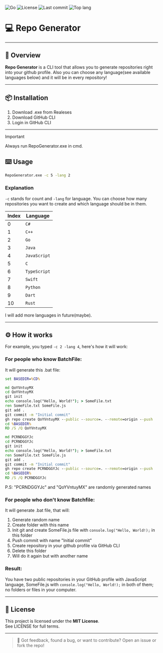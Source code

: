 ![Go](https://img.shields.io/badge/Go-%2300ADD8?logo=Go&logoColor=%23FFFFFF)
![License](https://img.shields.io/github/license/HardCodeDev777/Repo-Generator?color=%2305991d)
![Last commit](https://img.shields.io/github/last-commit/HardCodeDev777/Repo-Generator?color=%2305991d)
![Top lang](https://img.shields.io/github/languages/top/HardCodeDev777/Repo-Generator)

# 💻 Repo Generator

---

## 🚀 Overview

**Repo Generator** is a CLI tool that allows you to generate repositories right into your github profile. Also you can choose any language(see available languages below) and it will be in every repository!

---

## 📦 Installation

1. Download .exe from Realeses
2. Download GitHub CLI
3. Login in GitHub CLI

---

> [!IMPORTANT]
>  Always run RepoGenerator.exe in cmd.

## ⌨️ Usage

```bat
RepoGenerator.exe -c 5 -lang 2
```

### Explanation

`-c` stands for count and `-lang` for language. You can choose how many repositories you want to create and which language should be in them.

| Index  | Language      |
|----|------------|
| 0  | `C#` |
| 1  | `C++`         |
| 2  | `Go`     |
| 3  | `Java`       |
| 4  | `JavaScript`       |
| 5  | `C`       |
| 6  | `TypeScript`       |
| 7  | `Swift`       |
| 8  | `Python`       |
| 9  | `Dart`       |
| 10  | `Rust`       |

I will add more languages in future(maybe).

---

## ⚙️ How it works

For example, you typed `-c 2 -lang 4`, here's how it will work:

### For people who know BatchFile:

It will generate this .bat file:

```bat
set BASEDIR=%CD% 

md QoYVntuyMX 
cd QoYVntuyMX 
git init 
echo console.log("Hello, World!"); > SomeFile.txt 
ren SomeFile.txt SomeFile.js 
git add . 
git commit -m "Initial commit" 
gh repo create QoYVntuyMX --public --source=. --remote=origin --push 
cd %BASEDIR% 
RD /S /Q QoYVntuyMX 

md PCRNDGGYJc 
cd PCRNDGGYJc 
git init 
echo console.log("Hello, World!"); > SomeFile.txt 
ren SomeFile.txt SomeFile.js 
git add . 
git commit -m "Initial commit" 
gh repo create PCRNDGGYJc --public --source=. --remote=origin --push 
cd %BASEDIR% 
RD /S /Q PCRNDGGYJc
```

P.S: "PCRNDGGYJc" and "QoYVntuyMX" are randomly generated names

### For people who don't know Batchfile:

It will generate .bat file, that will:

1. Generate random name
2. Create folder with this name
3. Init git and create SomeFile.js file with `console.log("Hello, World!);` in this folder
4. Push commit with name "Initial commit"
5. Create repository in your github profile via GitHub CLI
6. Delete this folder
7. Will do it again but with another name


### Result:

You have two public repositories in your GitHub profile with JavaScript language, SomeFile.js with `console.log("Hello, World!);` in both of them; no folders or files in your computer.

---

## 📄 License

This project is licensed under the **MIT License**.  
See LICENSE for full terms.

---

> 💬 Got feedback, found a bug, or want to contribute? Open an issue or fork the repo!
